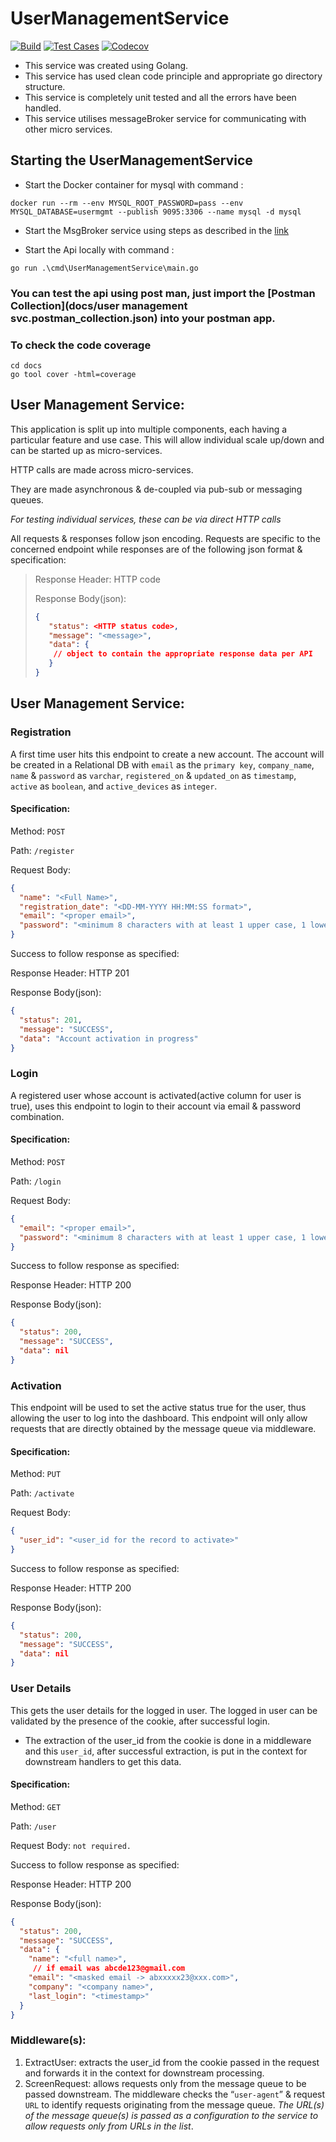 # UserManagementService

[![Build](https://github.com/vatsal278/UserManagementService/actions/workflows/build.yml/badge.svg)](https://github.com/vatsal278/UserManagementService/actions/workflows/build.yml) [![Test Cases](https://github.com/vatsal278/UserManagementService/actions/workflows/test.yml/badge.svg)](https://github.com/vatsal278/UserManagementService/actions/workflows/test.yml) [![Codecov](https://codecov.io/gh/vatsal278/UserManagementService/branch/main/graph/badge.svg)](https://codecov.io/gh/vatsal278/UserManagementService)

* This service was created using Golang.
* This service has used clean code principle and appropriate go directory structure.
* This service is completely unit tested and all the errors have been handled.
* This service utilises messageBroker service for communicating with other micro services.

## Starting the UserManagementService

* Start the Docker container for mysql with command :
```
docker run --rm --env MYSQL_ROOT_PASSWORD=pass --env MYSQL_DATABASE=usermgmt --publish 9095:3306 --name mysql -d mysql
```
* Start the MsgBroker service using steps as described in the [link](https://github.com/vatsal278/msgbroker)

 
* Start the Api locally with command : 
```
go run .\cmd\UserManagementService\main.go
```
### You can test the api using post man, just import the [Postman Collection](docs/user management svc.postman_collection.json) into your postman app.
### To check the code coverage
```
cd docs
go tool cover -html=coverage
```
## User Management Service:

This application is split up into multiple components, each having a particular feature and use case. This will allow individual scale up/down and can be started up as micro-services.

HTTP calls are made across micro-services.

They are made asynchronous & de-coupled via pub-sub or messaging queues.

*For testing individual services, these can be via direct HTTP calls*


All requests & responses follow json encoding.
Requests are specific to the concerned endpoint while responses are of the following json format & specification:
>
>    Response Header: HTTP code
>
>    Response Body(json):
>    ```json
>    {
>       "status": <HTTP status code>,
>       "message": "<message>",
>       "data": {
>        // object to contain the appropriate response data per API
>       }
>    }
>    ```

## User Management Service:

### Registration
A first time user hits this endpoint to create a new account. The account will be created in a Relational DB with `email` as the `primary key`, `company_name`, `name` & `password` as `varchar`, `registered_on` & `updated_on` as `timestamp`, `active` as `boolean`, and `active_devices` as `integer`.

#### Specification:
Method: `POST`

Path: `/register`

Request Body:
```json
{
  "name": "<Full Name>",
  "registration_date": "<DD-MM-YYYY HH:MM:SS format>",
  "email": "<proper email>",
  "password": "<minimum 8 characters with at least 1 upper case, 1 lower      case & 1 special character out of[,.@$?]>"
}
```
Success to follow response as specified:

Response Header: HTTP 201

Response Body(json):
```json
{
  "status": 201,
  "message": "SUCCESS",
  "data": "Account activation in progress"
}
```

### Login
A registered user whose account is activated(active column for user is true), uses this endpoint to login to their account via email & password combination.

#### Specification:
Method: `POST`

Path: `/login`

Request Body:
```json
{
  "email": "<proper email>",
  "password": "<minimum 8 characters with at least 1 upper case, 1 lower      case & 1 special character out of[,.@$?]>"
}
```
Success to follow response as specified:

Response Header: HTTP 200

Response Body(json):
```json
{
  "status": 200,
  "message": "SUCCESS",
  "data": nil
}
```

### Activation
This endpoint will be used to set the active status true for the user, thus allowing the user to log into the dashboard. This endpoint will only allow requests that are directly obtained by the message queue via middleware.

#### Specification:
Method: `PUT`

Path: `/activate`

Request Body:
```json
{
  "user_id": "<user_id for the record to activate>"
}
```
Success to follow response as specified:

Response Header: HTTP 200

Response Body(json):
```json
{
  "status": 200,
  "message": "SUCCESS",
  "data": nil
}
```

### User Details
This gets the user details for the logged in user. The logged in user can be validated by the presence of  the cookie, after successful login.
- The extraction of the user_id from the cookie is done in a middleware and this `user_id`, after successful extraction, is put in the context for downstream handlers to get this data.

#### Specification:
Method: `GET`

Path: `/user`

Request Body: `not required.`

Success to follow response as specified:

Response Header: HTTP 200

Response Body(json):
```json
{
  "status": 200,
  "message": "SUCCESS",
  "data": {
    "name": "<full name>",
     // if email was abcde123@gmail.com
    "email": "<masked email -> abxxxxx23@xxx.com>",
    "company": "<company name>",
    "last_login": "<timestamp>"
  }
}
```

### Middleware(s):
1. ExtractUser: extracts the user_id from the cookie passed in the request and forwards it in the context for downstream processing.
2. ScreenRequest: allows requests only from the message queue to be passed downstream. The middleware checks the “`user-agent`” & request `URL` to identify requests originating from the message queue.
   *The URL(s) of the message queue(s) is passed as a configuration to the service to allow requests only from URLs in the list*.


